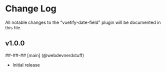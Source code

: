 # Change Log
All notable changes to the "vuetify-date-field" plugin will be documented in this file.

## v1.0.0
##-##-##
[main] (@webdevnerdstuff)
* Initial release
